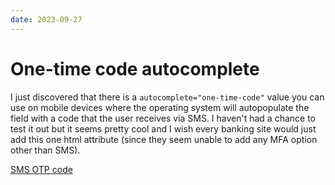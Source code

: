 ```yaml
---
date: 2023-09-27
---
```


# One-time code autocomplete

I just discovered that there is a `autocomplete="one-time-code"` value you can use on mobile devices where the operating system will autopopulate the field with a code that the user receives via SMS.
I haven't had a chance to test it out but it seems pretty cool and I wish every banking site would just add this one html attribute (since they seem unable to add any MFA option other than SMS).

[SMS OTP code](https://web.dev/sms-otp-form/#autocomplete=one-time-code)
